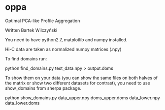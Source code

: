 # oppa
Optimal PCA-like Profile Aggregation

Written Bartek Wilczyński

You need to have python2.7, matplotlib and  numpy installed.

Hi-C data are taken as normalized numpy matrices (.npy)

To find domains run:

python find_domains.py test_data.npy > output.doms

To show them on your data (you can show the same files on both halves of the matrix or show two different datasets for contrast), you need to use show_domains from sherpa package.

python show_domains.py data_upper.npy doms_upper.doms data_lower.npy data_lower.doms
